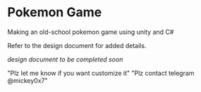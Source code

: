 # Pokemon Game
Making an old-school pokemon game using unity and C#

Refer to the design document for added details.

*design document to be completed soon*
 
"Plz let me know if you want customize it"
"Plz contact telegram @mickey0x7"
